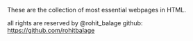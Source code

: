 These are the collection of most essential webpages in HTML.

all rights are reserved by @rohit_balage github: https://github.com/rohitbalage